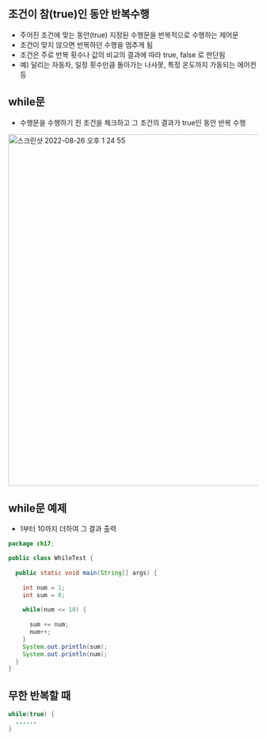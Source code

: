 ## 조건이 참(true)인 동안 반복수행
- 주어진 조건에 맞는 동안(true) 지정된 수행문을 반복적으로 수행하는 제어문
- 조건이 맞지 않으면 반복하던 수행을 멈추게 됨
- 조건은 주로 반복 횟수나 값의 비교의 결과에 따라 true, false 로 판단됨
- 예) 달리는 자동차, 일정 횟수만큼 돌아가는 나사못, 특정 온도까지 가동되는 에어컨 등

## while문
- 수행문을 수행하기 전 조건을 체크하고 그 조건의 결과가 true인 동안 반복 수행

<img width="709" alt="스크린샷 2022-08-26 오후 1 24 55" src="https://user-images.githubusercontent.com/75515697/186822176-51ba1487-6b1f-49e2-84db-1293dac6855f.png">

## while문 예제
- 1부터 10까지 더하여 그 결과 출력
```Java
package ch17;

public class WhileTest {
  
  public static void main(String[] args) {
    
    int num = 1;
    int sum = 0;
    
    while(num <= 10) {
      
      sum += num;
      num++;
    }
    System.out.println(sum);
    System.out.println(num);
  }
}
```

## 무한 반복할 때
```Java
while(true) {
  ......
}
```
